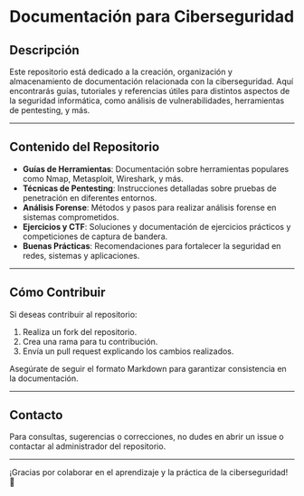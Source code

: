 # Documentación para Ciberseguridad

## Descripción
Este repositorio está dedicado a la creación, organización y almacenamiento de documentación relacionada con la ciberseguridad. Aquí encontrarás guías, tutoriales y referencias útiles para distintos aspectos de la seguridad informática, como análisis de vulnerabilidades, herramientas de pentesting, y más.

---

## Contenido del Repositorio

- **Guías de Herramientas**: Documentación sobre herramientas populares como Nmap, Metasploit, Wireshark, y más.
- **Técnicas de Pentesting**: Instrucciones detalladas sobre pruebas de penetración en diferentes entornos.
- **Análisis Forense**: Métodos y pasos para realizar análisis forense en sistemas comprometidos.
- **Ejercicios y CTF**: Soluciones y documentación de ejercicios prácticos y competiciones de captura de bandera.
- **Buenas Prácticas**: Recomendaciones para fortalecer la seguridad en redes, sistemas y aplicaciones.

---

## Cómo Contribuir
Si deseas contribuir al repositorio:

1. Realiza un fork del repositorio.
2. Crea una rama para tu contribución.
3. Envía un pull request explicando los cambios realizados.

Asegúrate de seguir el formato Markdown para garantizar consistencia en la documentación.

---

## Contacto
Para consultas, sugerencias o correcciones, no dudes en abrir un issue o contactar al administrador del repositorio.

---

¡Gracias por colaborar en el aprendizaje y la práctica de la ciberseguridad! 🚀
